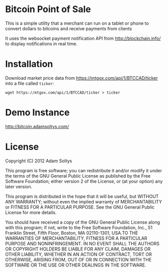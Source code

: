 # Bitcoin Point of Sale

This is a simple utility that a merchant can run on a tablet or phone to convert dollars to bitcoins and receive payments from clients

It uses the websocket payment notification API from http://blockchain.info/ to display notifications in real time.

# Installation

Download market price data from https://mtgox.com/api/1/BTCCAD/ticker into a file called `ticker`:

    wget https://mtgox.com/api/1/BTCCAD/ticker > ticker

# Demo Instance

http://bitcoin.adamsoltys.com/


# License

Copyright (C) 2012 Adam Soltys

This program is free software; you can redistribute it and/or
modify it under the terms of the GNU General Public License
as published by the Free Software Foundation; either version 2
of the License, or (at your option) any later version.

This program is distributed in the hope that it will be useful,
but WITHOUT ANY WARRANTY; without even the implied warranty of
MERCHANTABILITY or FITNESS FOR A PARTICULAR PURPOSE.  See the
GNU General Public License for more details.

You should have received a copy of the GNU General Public License
along with this program; if not, write to the Free Software
Foundation, Inc., 51 Franklin Street, Fifth Floor, Boston, MA  02110-1301, USA.TO THE WARRANTIES OF MERCHANTABILITY, FITNESS FOR A PARTICULAR PURPOSE AND NONINFRINGEMENT. IN NO EVENT SHALL THE AUTHORS OR COPYRIGHT HOLDERS BE LIABLE FOR ANY CLAIM, DAMAGES OR OTHER LIABILITY, WHETHER IN AN ACTION OF CONTRACT, TORT OR OTHERWISE, ARISING FROM, OUT OF OR IN CONNECTION WITH THE SOFTWARE OR THE USE OR OTHER DEALINGS IN THE SOFTWARE.
